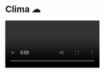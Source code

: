 
# Clima ☁

![Finished App](https://github.com/harini0-0/Clima-Flutter/blob/1881b4e3f6609760a0893dbb07445fdb4be60cf5/images/demo.mp4)
